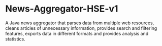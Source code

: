# News-Aggregator-HSE-v1
A Java news aggregator that parses data from multiple web resources, cleans articles of unnecessary information, provides search and filtering features, exports data in different formats and provides analysis and statistics.
